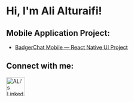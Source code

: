 <h1>Hi, I'm Ali Alturaifi!</h1>

<h2>Mobile Application Project:</h2>

- [BadgerChat Mobile — React Native UI Project](https://github.com/AliriMW/BadgerChat_Mobile)

<h2>Connect with me:</h2>

[<img width="50" height="50" alt="ALi's LinkedIn link" src="https://github.com/user-attachments/assets/180602dd-33f8-4a83-b96a-4bf2679b9452" />][linkedin]

[linkedin]: https://www.linkedin.com/in/ali-alturaifi-853649358

